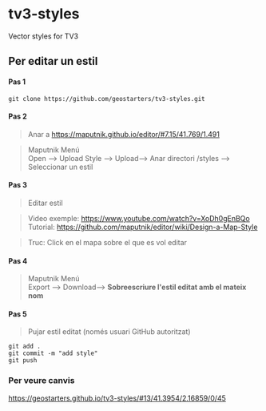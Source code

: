 # tv3-styles
Vector styles for TV3

## Per editar un estil

#### Pas 1
```
git clone https://github.com/geostarters/tv3-styles.git
```
#### Pas 2

> Anar a https://maputnik.github.io/editor/#7.15/41.769/1.491


> Maputnik Menú  
> Open --> Upload Style --> Upload--> Anar directori  /styles --> Seleccionar un estil


#### Pas 3

> Editar estil  

> Video exemple: https://www.youtube.com/watch?v=XoDh0gEnBQo  
> Tutorial: https://github.com/maputnik/editor/wiki/Design-a-Map-Style  

> Truc: Click en el mapa sobre el que es vol editar


#### Pas 4

> Maputnik Menú  
> Export --> Download--> **Sobreescriure l'estil editat amb el mateix nom**


#### Pas 5 

> Pujar estil editat (només usuari GitHub autoritzat)

```
git add .
git commit -m "add style"
git push

```

### Per veure canvis

https://geostarters.github.io/tv3-styles/#13/41.3954/2.16859/0/45

